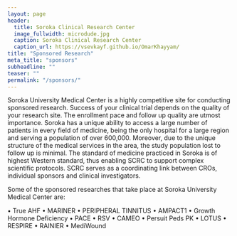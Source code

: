 ```yaml
---
layout: page
header:
  title: Soroka Clinical Research Center
  image_fullwidth: microdude.jpg
  caption: Soroka Clinical Research Center
  caption_url: https://vsevkayf.github.io/OmarKhayyam/
title: "Sponsored Research"
meta_title: "sponsors"
subheadline: ""
teaser: ""
permalink: "/sponsors/"
---
```


Soroka University Medical Center is a highly competitive site for conducting sponsored research. Success of your clinical trial depends on the quality of your research site. The enrollment pace and follow up quality are utmost importance. Soroka has a unique ability to access a large number of patients in every field of medicine, being the only hospital for a large region and serving a population of over 600,000. Moreover, due to the unique structure of the medical services in the area, the study population lost to follow up is minimal. The standard of medicine practiced in Soroka is of highest Western standard, thus enabling SCRC to support complex scientific protocols. SCRC serves as a coordinating link between CROs, individual sponsors and clinical investigators.

Some of the sponsored researches that take place at Soroka University Medical Center are:

• True AHF
• MARINER
• PERIPHERAL TINNITUS
• AMPACT1
• Growth Hormone Deficiency
• PACE
• RSV
• CAMEO
• Persuit Peds PK
• LOTUS
• RESPIRE
• RAINIER
• MediWound
